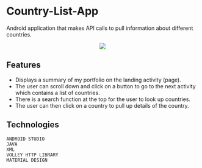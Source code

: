 # Country-List-App

Android application that makes API calls to pull information about different countries. 
<p align="center">
<img src="https://github.com/itskar/Country-List-App/blob/master/CountryList.gif">
</p>  

## Features
* Displays a summary of my portfolio on the landing activity (page).
* The user can scroll down and click on a button to go to the next activity which contains a list of countries. 
* There is a search function at the top for the user to look up countries.
* The user can then click on a country to pull up details of the country. 


## Technologies
```
ANDROID STUDIO
JAVA
XML
VOLLEY HTTP LIBRARY
MATERIAL DESIGN
```
